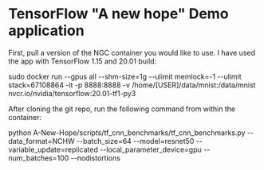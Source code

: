 # TensorFlow "A new hope" Demo application

First, pull a version of the NGC container you would like to use. I have used the app with TensorFlow 1.15 and 20.01 build:

sudo docker run --gpus all --shm-size=1g  --ulimit memlock=-1 --ulimit stack=67108864 -it -p 8888:8888 -v /home/[USER]/data/mnist:/data/mnist nvcr.io/nvidia/tensorflow:20.01-tf1-py3

After cloning the git repo, run the following command from within the container:

python A-New-Hope/scripts/tf_cnn_benchmarks/tf_cnn_benchmarks.py --data_format=NCHW --batch_size=64 --model=resnet50 --variable_update=replicated --local_parameter_device=gpu --num_batches=100 --nodistortions
